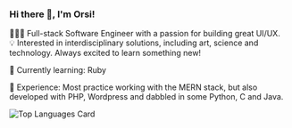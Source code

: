 ### Hi there 👋, I'm Orsi!

👩🏻‍💻  Full-stack Software Engineer with a passion for building great UI/UX. <br/>
💡  Interested in interdisciplinary solutions, including art, science and technology. 
Always excited to learn something new!

📖  Currently learning: Ruby

🌱  Experience:
Most practice working with the MERN stack, but also developed with PHP, Wordpress and dabbled in some Python, C and Java.


![Top Languages Card](https://github-readme-stats.vercel.app/api/top-langs/?username=orsolyalukacs&exclude_repo=liferay-portal,liferay-docs,OWXP,liferay-plugins&langs_count=12&count_private=true&hide=jupyter%20notebook,java&exclude_forks=true&layout=compact)

